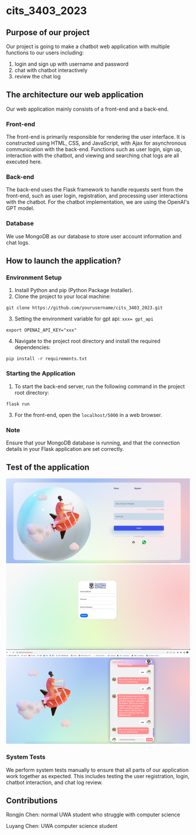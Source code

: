 # cits_3403_2023
## Purpose of our project
Our project is going to make a chatbot web application with multiple functions to our users including:
1) login and sign up with username and password
2) chat with chatbot interactively
3) review the chat log

## The architecture our web application
Our web application mainly consists of a front-end and a back-end.

### Front-end
The front-end is primarily responsible for rendering the user interface. It is constructed using HTML, CSS, and JavaScript, with Ajax for asynchronous communication with the back-end. Functions such as user login, sign up, interaction with the chatbot, and viewing and searching chat logs are all executed here.

### Back-end
The back-end uses the Flask framework to handle requests sent from the front-end, such as user login, registration, and processing user interactions with the chatbot. For the chatbot implementation, we are using the OpenAI's GPT model.

### Database
We use MongoDB as our database to store user account information and chat logs.

## How to launch the application?

### Environment Setup
1. Install Python and pip (Python Package Installer).
2. Clone the project to your local machine:
```
git clone https://github.com/yourusername/cits_3403_2023.git
```
3. Setting the environment variable for gpt api:
`
 xxx= gpt_api
`
```
export OPENAI_API_KEY="xxx"
```

4. Navigate to the project root directory and install the required dependencies:
```
pip install -r requirements.txt
```

### Starting the Application
1. To start the back-end server, run the following command in the project root directory:
```
flask run
```
3. For the front-end, open the `localhost/5000` in a web browser.

### Note
Ensure that your MongoDB database is running, and that the connection details in your Flask application are set correctly.

## Test of the application
![login page](readme/%E6%88%AA%E5%B1%8F2023-05-20%20%E4%B8%8B%E5%8D%885.06.03.png)
![register page](readme/%E6%88%AA%E5%B1%8F2023-05-20%20%E4%B8%8B%E5%8D%885.06.10.png)
![bot page](readme//%E6%88%AA%E5%B1%8F2023-05-20%20%E4%B8%8B%E5%8D%885.05.37.png)

### System Tests

We perform system tests manually to ensure that all parts of our application work together as expected. This includes testing the user registration, login, chatbot interaction, and chat log review.

## Contributions
Rongjin Chen: normal UWA student who struggle with computer science

Luyang Chen: UWA computer science student
